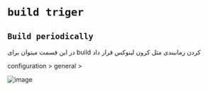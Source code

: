# `build triger`


## `Build periodically`

در این قسمت میتوان برای build کردن زمانبندی مثل کرون لینوکس قرار داد

configuration > general > 

![image](https://github.com/milad6745/jenkins/assets/113288076/1590b59e-5878-4431-ab12-9ff2001ca640)
